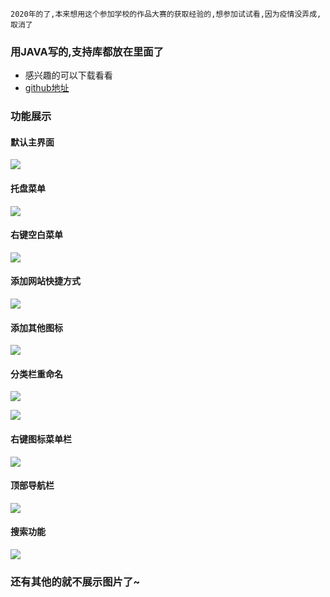 ```
2020年的了,本来想用这个参加学校的作品大赛的获取经验的,想参加试试看,因为疫情没弄成,取消了
```



### 用JAVA写的,支持库都放在里面了

- 感兴趣的可以下载看看
- [github地址](https://github.com/superBiuBiuMan)

### 功能展示

#### 默认主界面

![](https://dreamos.oss-cn-beijing.aliyuncs.com/gitblog/20220308181426.png)

#### 托盘菜单

![](https://dreamos.oss-cn-beijing.aliyuncs.com/gitblog/20220308181447.png)

#### 右键空白菜单

![](https://dreamos.oss-cn-beijing.aliyuncs.com/gitblog/20220308182452.png)

#### 添加网站快捷方式

![](https://dreamos.oss-cn-beijing.aliyuncs.com/gitblog/20220308181518.png)

#### 添加其他图标

![](https://dreamos.oss-cn-beijing.aliyuncs.com/gitblog/20220308182504.png)

#### 分类栏重命名

![](https://dreamos.oss-cn-beijing.aliyuncs.com/gitblog/20220308181548.png)

![](https://dreamos.oss-cn-beijing.aliyuncs.com/gitblog/20220308181601.png)

#### 右键图标菜单栏

![](https://dreamos.oss-cn-beijing.aliyuncs.com/gitblog/20220308182522.png)


#### 顶部导航栏

![](https://dreamos.oss-cn-beijing.aliyuncs.com/gitblog/20220308182534.png)

#### 搜索功能

![](https://dreamos.oss-cn-beijing.aliyuncs.com/gitblog/20220308182543.png)


### 还有其他的就不展示图片了~

